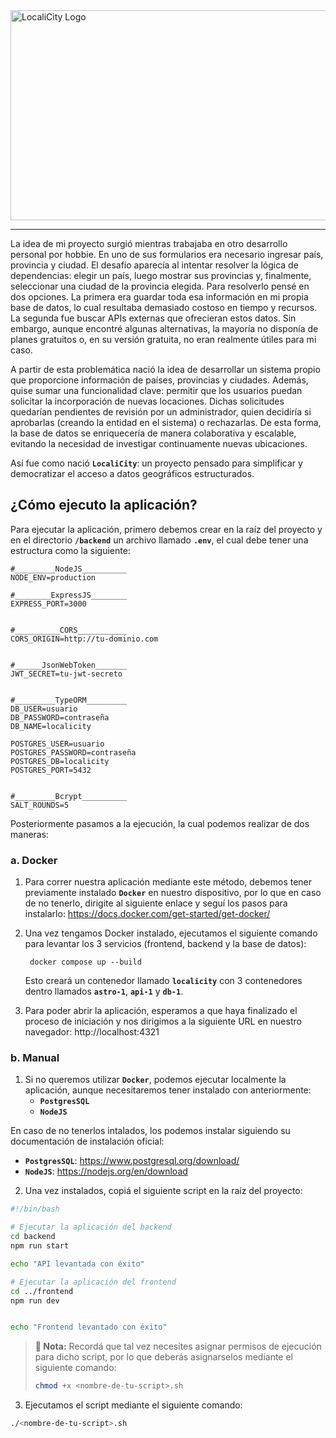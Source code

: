 <img width="1243" height="336" alt="LocaliCity Logo" src="https://github.com/user-attachments/assets/81cd0e36-c6fc-466e-8f5d-62cfddcd9d50" />

---

La idea de mi proyecto surgió mientras trabajaba en otro desarrollo personal por hobbie. En uno de sus formularios era necesario ingresar país, provincia y ciudad. El desafío aparecía al intentar resolver la lógica de dependencias: elegir un país, luego mostrar sus provincias y, finalmente, seleccionar una ciudad de la provincia elegida.
Para resolverlo pensé en dos opciones. La primera era guardar toda esa información en mi propia base de datos, lo cual resultaba demasiado costoso en tiempo y recursos. La segunda fue buscar APIs externas que ofrecieran estos datos. Sin embargo, aunque encontré algunas alternativas, la mayoría no disponía de planes gratuitos o, en su versión gratuita, no eran realmente útiles para mi caso.

A partir de esta problemática nació la idea de desarrollar un sistema propio que proporcione información de países, provincias y ciudades. Además, quise sumar una funcionalidad clave: permitir que los usuarios puedan solicitar la incorporación de nuevas locaciones. Dichas solicitudes quedarían pendientes de revisión por un administrador, quien decidiría si aprobarlas (creando la entidad en el sistema) o rechazarlas. De esta forma, la base de datos se enriquecería de manera colaborativa y escalable, evitando la necesidad de investigar continuamente nuevas ubicaciones.

Así fue como nació **`LocaliCity`**: un proyecto pensado para simplificar y democratizar el acceso a datos geográficos estructurados.

## ¿Cómo ejecuto la aplicación?
Para ejecutar la aplicación, primero debemos crear en la raíz del proyecto y en el directorio **`/backend`** un archivo llamado **`.env`**, el cual debe tener una estructura como la siguiente:

```env
#_________NodeJS__________
NODE_ENV=production

#________ExpressJS________
EXPRESS_PORT=3000


#__________CORS___________
CORS_ORIGIN=http://tu-dominio.com


#______JsonWebToken_______
JWT_SECRET=tu-jwt-secreto


#_________TypeORM_________
DB_USER=usuario
DB_PASSWORD=contraseña
DB_NAME=localicity

POSTGRES_USER=usuario
POSTGRES_PASSWORD=contraseña
POSTGRES_DB=localicity
POSTGRES_PORT=5432


#_________Bcrypt__________
SALT_ROUNDS=5
```

Posteriormente pasamos a la ejecución, la cual podemos realizar de dos maneras:

### a. Docker
1. Para correr nuestra aplicación mediante este método, debemos tener previamente instalado **`Docker`** en nuestro dispositivo, por lo que en caso de no tenerlo, dirigite al siguiente enlace y seguí los pasos para instalarlo: https://docs.docker.com/get-started/get-docker/

2. Una vez tengamos Docker instalado, ejecutamos el siguiente comando para levantar los 3 servicios (frontend, backend y la base de datos):

		docker compose up --build

	Esto creará un contenedor llamado **`localicity`** con 3 contenedores dentro llamados **`astro-1`**, **`api-1`** y **`db-1`**.

3. Para poder abrir la aplicación, esperamos a que haya finalizado el proceso de iniciación y nos dirigimos a la siguiente URL en nuestro navegador: http://localhost:4321

### b. Manual

1. Si no queremos utilizar **`Docker`**, podemos ejecutar localmente la aplicación, aunque necesitaremos tener instalado con anteriormente:
   - **`PostgresSQL`**
   - **`NodeJS`**

En caso de no tenerlos intalados, los podemos instalar siguiendo su documentación de instalación oficial:
   - **`PostgresSQL`**: https://www.postgresql.org/download/
   - **`NodeJS`**: https://nodejs.org/en/download
2. Una vez instalados, copiá el siguiente script en la raíz del proyecto:

```bash
#!/bin/bash

# Ejecutar la aplicación del backend
cd backend
npm run start

echo "API levantada con éxito"

# Ejecutar la aplicación del frontend
cd ../frontend
npm run dev


echo "Frontend levantado con éxito"
```

> **📝 Nota:** Recordá que tal vez necesites asignar permisos de ejecución para dicho script, por lo que deberás asignarselos mediante el siguiente comando:
> ```bash
>chmod +x <nombre-de-tu-script>.sh
>```

3. Ejecutamos el script mediante el siguiente comando:
```bash
./<nombre-de-tu-script>.sh
```
